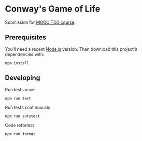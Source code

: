 # Conway's Game of Life

Submission for [MOOC TDD course](https://tdd.mooc.fi/exercises/#exercise-6-conways-game-of-life).

## Prerequisites

You'll need a recent [Node.js](https://nodejs.org/) version. Then download this project's dependencies with:

    npm install

## Developing

Run tests once

    npm run test

Run tests continuously

    npm run autotest

Code reformat

    npm run format
